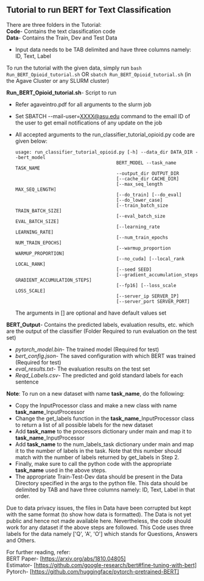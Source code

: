 ## Tutorial to run BERT for Text Classification


There are three folders in the Tutorial:  
**Code**- Contains the text classification code  
**Data**- Contains the Train, Dev and Test Data  
* Input data needs to be TAB delimited and have three columns namely: ID, Text, Label  

To run the tutorial with the given data, simply run `bash Run_BERT_Opioid_tutorial.sh` OR `sbatch Run_BERT_Opioid_tutorial.sh` (in the Agave Cluster or any SLURM cluster)  

**Run_BERT_Opioid_tutorial.sh**- Script to run
* Refer agaveintro.pdf for all arguments to the slurm job  
* Set SBATCH --mail-user=XXXX@asu.edu command to the email ID of the user to get email notifications of any update on the job  
* All accepted arguments to the run_classifier_tutorial_opioid.py code are given below:  
	
	```
	usage: run_classifier_tutorial_opioid.py [-h] --data_dir DATA_DIR --bert_model
                                         BERT_MODEL --task_name TASK_NAME
                                         --output_dir OUTPUT_DIR
                                         [--cache_dir CACHE_DIR]
                                         [--max_seq_length MAX_SEQ_LENGTH]
                                         [--do_train] [--do_eval]
                                         [--do_lower_case]
                                         [--train_batch_size TRAIN_BATCH_SIZE]
                                         [--eval_batch_size EVAL_BATCH_SIZE]
                                         [--learning_rate LEARNING_RATE]
                                         [--num_train_epochs NUM_TRAIN_EPOCHS]
                                         [--warmup_proportion WARMUP_PROPORTION]
                                         [--no_cuda] [--local_rank LOCAL_RANK]
                                         [--seed SEED]
                                         [--gradient_accumulation_steps GRADIENT_ACCUMULATION_STEPS]
                                         [--fp16] [--loss_scale LOSS_SCALE]
                                         [--server_ip SERVER_IP]
                                         [--server_port SERVER_PORT]
	```
	The arguments in [] are optional and have default values set  
	
**BERT_Output**- Contains the predicted labels, evaluation results, etc. which are the output of the classifier (Folder Required to run evaluation on the test set)  
* *pytorch_model.bin*- The trained model (Required for test)  
* *bert_config.json*- The saved configuration with which BERT was trained (Required for test)  
* *eval_results.txt*- The evaluation results on the test set  
* *Reqd_Labels.csv*- The predicted and gold standard labels for each sentence  
  
**Note**: To run on a new dataset with name **task_name**, do the following:  
* Copy the InputProcessor class and make a new class with name **task_name**_InputProcessor  
* Change the get_labels function in the **task_name**_InputProcessor class to return a list of all possible labels for the new dataset  
* Add **task_name** to the processors dictionary under main and map it to **task_name**_InputProcessor  
* Add **task_name** to the num_labels_task dictionary under main and map it to the number of labels in the task. Note that this number should match with the number of labels returned by get_labels in Step 2.  
* Finally, make sure to call the python code with the appropriate **task_name** used in the above steps.  
* The appropriate Train-Test-Dev data should be present in the Data Directory specified in the args to the python file. This data should be delimited by  TAB and have three columns namely: ID, Text, Label in that order.  

Due to data privacy issues, the files in Data have been corrupted but kept with the same format (to show how data is formatted). The Data is not yet public and hence not made available here. Nevertheless, the code should work for any dataset if the above steps are followed. This Code uses three labels for the data namely ['Q', 'A', 'O'] which stands for Questions, Answers and Others.  

For further reading, refer:  
	BERT Paper- [https://arxiv.org/abs/1810.04805]  
	Estimator- [https://github.com/google-research/bert#fine-tuning-with-bert]  
	Pytorch- [https://github.com/huggingface/pytorch-pretrained-BERT]  
  
